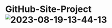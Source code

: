 # GitHub-Site-Project![2023-08-19-13-44-13](https://github.com/MirhatHamit/GitHub-Site-Project/assets/138917060/098fca34-a42a-41b6-9abc-ed484062f9e7)
